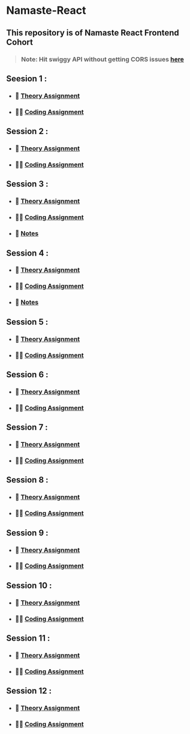 # Namaste-React

## This repository is of Namaste React Frontend Cohort

>### Note: Hit swiggy API without getting CORS issues [here](https://github.com/haddercone/food-villa-server)

## Seesion 1 :

- ### :green_book: [Theory Assignment](./Session-1%20Inception/theory/)
- ### :man_technologist: [Coding Assignment](./Session-1%20Inception/code/)

## Session 2 :

- ### :green_book: [Theory Assignment](./Session-2%20Igniting%20our%20App/theory/)
- ### :man_technologist: [Coding Assignment](./Session-2%20Igniting%20our%20App/code)

## Session 3 :

- ### :green_book: [Theory Assignment](./Session-3%20Laying%20the%20Foundation/theory/)
- ### :man_technologist: [Coding Assignment](./Session-3%20Laying%20the%20Foundation/code/)
- ### :open_book: [Notes](./Session-3%20Laying%20the%20Foundation/theory/Notes.md)

## Session 4 :

- ### :green_book: [Theory Assignment](./Session-4/theory/)
- ### :man_technologist: [Coding Assignment](./Session-4/code/)
- ### :open_book: [Notes](./Session-4/theory/notes.md)

## Session 5 :

- ### :green_book: [Theory Assignment](./Session-5/theory/)
- ### :man_technologist: [Coding Assignment](./Session-5/code/)

## Session 6 :

- ### :green_book: [Theory Assignment](./Session-6/theory/)
- ### :man_technologist: [Coding Assignment](./Session-6/code/)

## Session 7 :

- ### :green_book: [Theory Assignment](./Session-7/theory/)
- ### :man_technologist: [Coding Assignment](./Session-7/code/)

## Session 8 :

- ### :green_book: [Theory Assignment](./Session-8/theory/)
- ### :man_technologist: [Coding Assignment](./Session-8/code/)

## Session 9 :

- ### :green_book: [Theory Assignment](./Session-9/theory/)
- ### :man_technologist: [Coding Assignment](./Session-9/code/)

## Session 10 :

- ### :green_book: [Theory Assignment](./Session-10/theory/)
- ### :man_technologist: [Coding Assignment](./Session-10/code/)

## Session 11 :

- ### :green_book: [Theory Assignment](./Session-11/theory/)
- ### :man_technologist: [Coding Assignment](./Session-11/code/)

## Session 12 :

- ### :green_book: [Theory Assignment](./Session-12/theory/)
- ### :man_technologist: [Coding Assignment](./Session-12/code/)